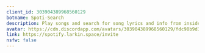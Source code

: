 ```yaml
---
client_id: 303904389968560129
botname: Spoti-Search
description: Play songs and search for song lyrics and info from inside Discord!
avatar: https://cdn.discordapp.com/avatars/303904389968560129/fdc98b9d39723ce4c278874b4eebeec6.png
link: https://spotify.larkin.space/invite
nsfw: false
---
```

